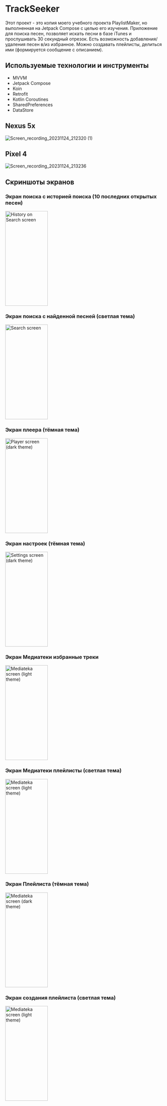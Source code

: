 # TrackSeeker
Этот проект - это копия моего учебного проекта PlaylistMaker, но выполненная на Jetpack Compose с целью его изучения.
Приложение для поиска песен, позволяет искать песни в базе iTunes и прослушивать 30 секундный отрезок.
Есть возможность добавления/удаления песен в/из избранное. Можно создавать плейлисты, делиться ими (формируется сообщение с описанием).

## Используемые технологии и инструменты
- MVVM
- Jetpack Compose
- Koin
- Retrofit
- Kotlin Coroutines
- SharedPreferences
- DataStore

## Nexus 5x

![Screen_recording_20231124_212320 (1)](https://github.com/besmax/TrackSeeker/assets/88286767/13ac01fa-7b0b-4e9f-ab26-10771c0d844e)

## Pixel 4

![Screen_recording_20231124_213236](https://github.com/besmax/TrackSeeker/assets/88286767/5e7401c7-c9b1-4508-a35c-7df3af22d14e)

## Скриншоты экранов

### Экран поиска с историей поиска (10 последних открытых песен)
<img src="https://github.com/besmax/TrackSeeker/assets/88286767/dfbc74ed-bb00-48a6-a921-549843cddb54"  width="135" height="300" alt="History on Search screen">

### Экран поиска с найденной песней (светлая тема)
<img src="https://github.com/besmax/TrackSeeker/assets/88286767/95b63596-a00c-42c1-8ce4-4be4ed75605a"  width="135" height="300" alt="Search screen">

### Экран плеера (тёмная тема)
<img src="https://github.com/besmax/TrackSeeker/assets/88286767/cc747d90-bc61-4fcd-9a7c-0a9ac20a0a4e"  width="135" height="300" alt="Player screen (dark theme)">

### Экран настроек (тёмная тема)
<img src="https://github.com/besmax/TrackSeeker/assets/88286767/f2475f9f-ad11-46a9-a6f5-d53eb7f4da36"  width="135" height="300" alt="Settings screen (dark theme)">

### Экран Медиатеки избранные треки
<img src="https://github.com/besmax/TrackSeeker/assets/88286767/9a00c4af-96fe-49b9-9225-f5120595ff1f"  width="135" height="300" alt="Mediateka screen (light theme)">

### Экран Медиатеки плейлисты (светлая тема)
<img src="https://github.com/besmax/TrackSeeker/assets/88286767/fe5956ce-ed5d-4743-9418-4614b8d4795f"  width="135" height="300" alt="Mediateka screen (light theme)">

### Экран Плейлиста (тёмная тема)
<img src="https://github.com/besmax/TrackSeeker/assets/88286767/df20a082-8aef-4cb0-8de7-256599fc06e8"  width="135" height="300" alt="Mediateka screen (dark theme)">

### Экран создания плейлиста (светлая тема)
<img src="https://github.com/besmax/TrackSeeker/assets/88286767/53c41ab4-1448-4e07-a7fa-e717212a607e"  width="135" height="300" alt="Mediateka screen (light theme)">

